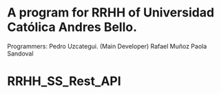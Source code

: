 # A program for RRHH of Universidad Católica Andres Bello.


 Programmers:
       Pedro Uzcategui. (Main Developer) 
       Rafael Muñoz 
       Paola Sandoval

# RRHH_SS_Rest_API
